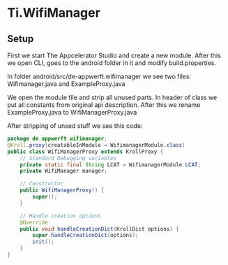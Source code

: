 Ti.WifiManager
=============
Setup
-----
First we start The Appcelerator Studio and create a new module. 
After this we open CLI, goes to the android folder in it and modify build.properties.

In folder android/src/de-appwerft.wifimanager we see two files:
Wifimanager.java and
ExampleProxy.java

We open the module file and strip all unused parts. In header of class we put all constants from original api description.
After this we rename ExampleProxy.java to WifiManagerProxy.java

After stripping of unsed stuff we see this code:
```java
package de.appwerft.wifimanager;
@Kroll.proxy(creatableInModule = WifimanagerModule.class)
public class WifiManagerProxy extends KrollProxy {
	// Standard Debugging variables
	private static final String LCAT = WifimanagerModule.LCAT;
	private WifiManager manager;

	// Constructor
	public WifiManagerProxy() {
		super();
	}

	// Handle creation options
	@Override
	public void handleCreationDict(KrollDict options) {
		super.handleCreationDict(options);
		init();
	}
}
```
